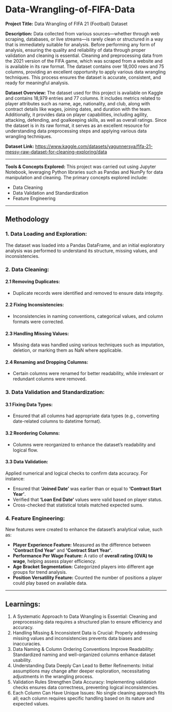 # Data-Wrangling-of-FIFA-Data
**Project Title:**
Data Wrangling of FIFA 21 (Football) Dataset

**Description:**
Data collected from various sources—whether through web scraping, databases, or live streams—is rarely clean or structured in a way that is immediately suitable for analysis. Before performing any form of analysis, ensuring the quality and reliability of data through proper validation and cleaning is essential.
Cleaning and preprocessing data from the 2021 version of the FIFA game, which was scraped from a website and is available in its raw format. The dataset contains over 18,000 rows and 75 columns, providing an excellent opportunity to apply various data wrangling techniques. This process ensures the dataset is accurate, consistent, and ready for meaningful analysis.

**Dataset Overview:**
The dataset used for this project is available on Kaggle and contains 18,979 entries and 77 columns. It includes metrics related to player attributes such as name, age, nationality, and club, along with contract details like wages, joining dates, and duration with the team. Additionally, it provides data on player capabilities, including agility, attacking, defending, and goalkeeping skills, as well as overall ratings.
Since the dataset is in its raw format, it serves as an excellent resource for understanding data preprocessing steps and applying various data wrangling techniques.

**Dataset Link:** https://www.kaggle.com/datasets/yagunnersya/fifa-21-messy-raw-dataset-for-cleaning-exploring/data
________________________________________
**Tools & Concepts Explored:**
This project was carried out using Jupyter Notebook, leveraging Python libraries such as Pandas and NumPy for data manipulation and cleaning. The primary concepts explored include:
- Data Cleaning  
- Data Validation and Standardization  
- Feature Engineering  

________________________________________

## Methodology

### 1. Data Loading and Exploration:
The dataset was loaded into a Pandas DataFrame, and an initial exploratory analysis was performed to understand its structure, missing values, and inconsistencies.

### 2. Data Cleaning:
#### 2.1 Removing Duplicates:
- Duplicate records were identified and removed to ensure data integrity.

#### 2.2 Fixing Inconsistencies:
- Inconsistencies in naming conventions, categorical values, and column formats were corrected.

#### 2.3 Handling Missing Values:
- Missing data was handled using various techniques such as imputation, deletion, or marking them as NaN where applicable.

#### 2.4 Renaming and Dropping Columns:
- Certain columns were renamed for better readability, while irrelevant or redundant columns were removed.

### 3. Data Validation and Standardization:
#### 3.1 Fixing Data Types:
- Ensured that all columns had appropriate data types (e.g., converting date-related columns to datetime format).

#### 3.2 Reordering Columns:
- Columns were reorganized to enhance the dataset’s readability and logical flow.

#### 3.3 Data Validation:
Applied numerical and logical checks to confirm data accuracy. For instance:
- Ensured that **‘Joined Date’** was earlier than or equal to **‘Contract Start Year’**.
- Verified that **‘Loan End Date’** values were valid based on player status.
- Cross-checked that statistical totals matched expected sums.

### 4. Feature Engineering:
New features were created to enhance the dataset’s analytical value, such as:
- **Player Experience Feature:** Measured as the difference between **'Contract End Year'** and **'Contract Start Year'**.
- **Performance Per Wage Feature:** A ratio of **overall rating (OVA) to wage**, helping assess player efficiency.
- **Age Bracket Segmentation:** Categorized players into different age groups for trend analysis.
- **Position Versatility Feature:** Counted the number of positions a player could play based on available data.




________________________________________
## Learnings:
1.	A Systematic Approach to Data Wrangling is Essential: Cleaning and preprocessing data requires a structured plan to ensure efficiency and accuracy.
2.	Handling Missing & Inconsistent Data is Crucial: Properly addressing missing values and inconsistencies prevents data biases and inaccuracies.
3.	Data Naming & Column Ordering Conventions Improve Readability: Standardized naming and well-organized columns enhance dataset usability.
4.	Understanding Data Deeply Can Lead to Better Refinements: Initial assumptions may change after deeper exploration, necessitating adjustments in the wrangling process.
5.	Validation Rules Strengthen Data Accuracy: Implementing validation checks ensures data correctness, preventing logical inconsistencies.
6.	Each Column Can Have Unique Issues: No single cleaning approach fits all; each column requires specific handling based on its nature and expected values.

